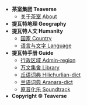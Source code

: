 - **茶室集团 Teaverse**
 	- [关于茶室 About](README.md)
- **提瓦特地理 Geography**
- **提瓦特人文 Humanity**
	- [国家 Country](humanity/country.md)
	- [语言与文字 Language](humanity/lang.md)
- **提瓦特手册 Guide**
	- [行政区域 Admin-region](geography/admin-region.md)
	- [万文集舍 Library](humanity/book.md)
	- [丘语词典 Hilichurlian-dict](humanity/hilichurlian-dictionary.md)
	- [兰语词典 Aranara-dict](humanity/aranara-dictionary.md)
	- [原音化乐 Soundtrack](humanity/soundtrack.md)
-  **Copyright © Teaverse**
